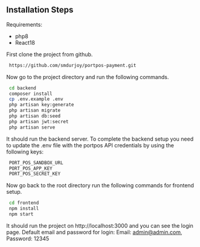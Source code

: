 ## Installation Steps

Requirements:

- php8
- React18

First clone the project from github.

```bash
 https://github.com/smdurjoy/portpos-payment.git
```

Now go to the project directory and run the following commands.

```bash
 cd backend
 composer install
 cp .env.example .env
 php artisan key:generate
 php artisan migrate
 php artisan db:seed
 php artisan jwt:secret
 php artisan serve
```

It should run the backend server. To complete the backend setup you need to update the .env file with the portpos API credentials by using the following keys:

```bash
 PORT_POS_SANDBOX_URL
 PORT_POS_APP_KEY
 PORT_POS_SECRET_KEY
```

Now go back to the root directory run the following commands for frontend setup.

```bash
 cd frontend
 npm install
 npm start
```

It should run the project on http://localhost:3000 and you can see the login page.
Default email and password for login: Email: admin@admin.com, Password: 12345
